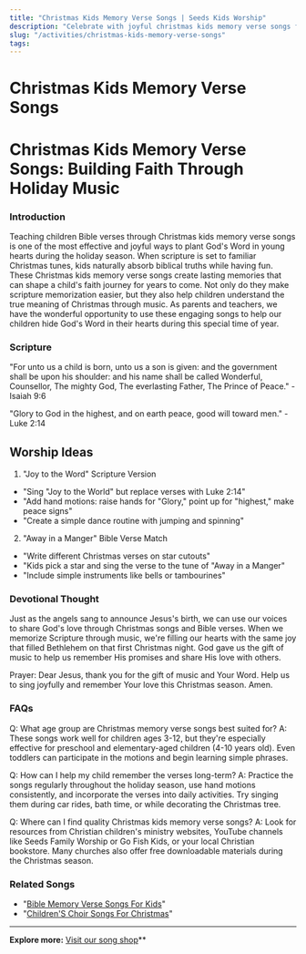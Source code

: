 ```yaml
---
title: "Christmas Kids Memory Verse Songs | Seeds Kids Worship"
description: "Celebrate with joyful christmas kids memory verse songs featuring biblical Christmas themes. Holiday worship music for children and families."
slug: "/activities/christmas-kids-memory-verse-songs"
tags:
---
```


# Christmas Kids Memory Verse Songs

# Christmas Kids Memory Verse Songs: Building Faith Through Holiday Music

### Introduction
Teaching children Bible verses through Christmas kids memory verse songs is one of the most effective and joyful ways to plant God's Word in young hearts during the holiday season. When scripture is set to familiar Christmas tunes, kids naturally absorb biblical truths while having fun. These Christmas kids memory verse songs create lasting memories that can shape a child's faith journey for years to come. Not only do they make scripture memorization easier, but they also help children understand the true meaning of Christmas through music. As parents and teachers, we have the wonderful opportunity to use these engaging songs to help our children hide God's Word in their hearts during this special time of year.

### Scripture
"For unto us a child is born, unto us a son is given: and the government shall be upon his shoulder: and his name shall be called Wonderful, Counsellor, The mighty God, The everlasting Father, The Prince of Peace." - Isaiah 9:6

"Glory to God in the highest, and on earth peace, good will toward men." - Luke 2:14

## Worship Ideas
1. "Joy to the Word" Scripture Version
- "Sing "Joy to the World" but replace verses with Luke 2:14"
- "Add hand motions: raise hands for "Glory," point up for "highest," make peace signs"
- "Create a simple dance routine with jumping and spinning"

2. "Away in a Manger" Bible Verse Match
- "Write different Christmas verses on star cutouts"
- "Kids pick a star and sing the verse to the tune of "Away in a Manger"
- "Include simple instruments like bells or tambourines"

### Devotional Thought
Just as the angels sang to announce Jesus's birth, we can use our voices to share God's love through Christmas songs and Bible verses. When we memorize Scripture through music, we're filling our hearts with the same joy that filled Bethlehem on that first Christmas night. God gave us the gift of music to help us remember His promises and share His love with others.

Prayer: Dear Jesus, thank you for the gift of music and Your Word. Help us to sing joyfully and remember Your love this Christmas season. Amen.

### FAQs

Q: What age group are Christmas memory verse songs best suited for?
A: These songs work well for children ages 3-12, but they're especially effective for preschool and elementary-aged children (4-10 years old). Even toddlers can participate in the motions and begin learning simple phrases.

Q: How can I help my child remember the verses long-term?
A: Practice the songs regularly throughout the holiday season, use hand motions consistently, and incorporate the verses into daily activities. Try singing them during car rides, bath time, or while decorating the Christmas tree.

Q: Where can I find quality Christmas kids memory verse songs?
A: Look for resources from Christian children's ministry websites, YouTube channels like Seeds Family Worship or Go Fish Kids, or your local Christian bookstore. Many churches also offer free downloadable materials during the Christmas season.

### Related Songs

- "[Bible Memory Verse Songs For Kids](/songs/bible-memory-verse-songs-for-kids/)"
- "[Children'S Choir Songs For Christmas](/activities/children-s-choir-songs-for-christmas/)"

---

**Explore more:** [Visit our song shop](https://seedskidsworship.com/shop)**

<!-- Schema Markup -->
<script type="application/ld+json">
{
  "@context": "https://schema.org",
  "@type": "MusicRecording",
  "name": "Christmas Kids Memory Verse Songs",
  "byArtist": {
    "@type": "MusicGroup",
    "name": "Seeds Kids Worship"
  },
  "isFamilyFriendly": true,
  "url": "https://seedskidsworship.com/activities/christmas-kids-memory-verse-songs/"
}
</script>